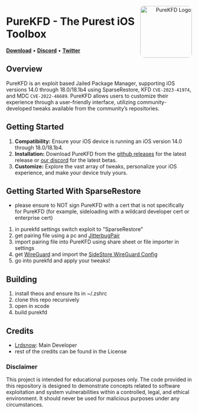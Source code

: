 <p align="right">
  <img align="right" height="140" src="https://github.com/PureKFD/PureKFD/blob/v6/Icon.png?raw=true" alt="PureKFD Logo" style="float: right; border-radius: 10px;"/>
</p>

<h1 align="left">PureKFD - The Purest iOS Toolbox</h1>

<p align="left">
  <strong><a href="https://github.com/PureKFD/PureKFD/releases/latest">Download</a></strong>
  •
  <strong><a href="https://discord.gg/cCSwxqdvzx">Discord</a></strong>
  •
  <strong><a href="https://twitter.com/Lrdsnow101">Twitter</a></strong>
</p>

## Overview

PureKFD is an exploit based Jailed Package Manager, supporting iOS versions 14.0 through 18.0/18.1b4 using SparseRestore, KFD `CVE-2023-41974`, and MDC `CVE-2022-46689`. PureKFD allows users to customize their experience through a user-friendly interface, utilizing community-developed tweaks available from the community’s repositories.

## Getting Started

1. **Compatibility:** Ensure your iOS device is running an iOS version 14.0 through 18.0/18.1b4.
3. **Installation:** Download PureKFD from the [github releases](https://github.com/PureKFD/PureKFD/releases/latest) for the latest release or [our discord](https://discord.gg/cCSwxqdvzx) for the latest betas.
4. **Customize:** Explore the vast array of tweaks, personalize your iOS experience, and make your device truly yours.

## Getting Started With SparseRestore

- please ensure to NOT sign PureKFD with a cert that is not specifically for PureKFD (for example, sideloading with a wildcard developer cert or enterprise cert)
1. in purekfd settings switch exploit to "SparseRestore"
2. get pairing file using a pc and [JitterbugPair](https://github.com/osy/Jitterbug/releases/tag/v1.3.1)
3. import pairing file into PureKFD using share sheet or file importer in settings
4. get [WireGuard](https://apps.apple.com/us/app/wireguard/id1441195209) and import the [SideStore WireGuard Config](https://github.com/sidestore/sidestore/releases/download/0.1.1/sidestore.conf)
5. go into purekfd and apply your tweaks!

## Building

1. install theos and ensure its in ~/.zshrc
2. clone this repo recursively
3. open in xcode
4. build purekfd

## Credits

- [Lrdsnow](https://github.com/lrdsnow): Main Developer
- rest of the credits can be found in the License

### Disclaimer
This project is intended for educational purposes only. The code provided in this repository is designed to demonstrate concepts related to software exploitation and system vulnerabilities within a controlled, legal, and ethical environment. It should never be used for malicious purposes under any circumstances.
